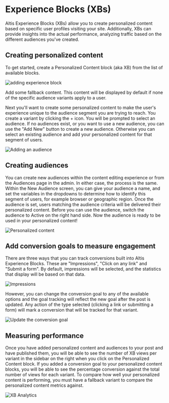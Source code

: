 # Experience Blocks (XBs)

Altis Experience Blocks (XBs) allow you to create personalized content based on specific user profiles visiting your site. Additionally, XBs can provide insights into the actual performance, analyzing traffic based on the different audiences you've created.

## Creating personalized content

To get started, create a Personalized Content block (aka XB) from the list of available blocks.

![adding experience block](../assets/create-xb.gif)

Add some fallback content. This content will be displayed by default if none of the specific audience variants apply to a user.

Next you'll want to create some personalized content to make the user's experience unique to the audience segment you are trying to reach. You create a variant by clicking the + icon. You will be prompted to select an audience. If no audiences exist, or you want to use a new audience, you can use the "Add New" button to create a new audience. Otherwise you can select an existing audience and add your personalized content for that segment of users.

![Adding an audience](../assets/create-audience-xb.gif)

## Creating audiences

You can create new audiences within the content editing experience or from the Audiences page in the admin. In either case, the process is the same. Within the New Audience screen, you can give your audience a name, and set the variables in the dropdowns to determine how to identify this segment of users, for example browser or geographic region. Once the audience is set, users matching the audience criteria will be delivered their personalized content. Before you can use the audience, switch the audience to Active on the right hand side. Now the audience is ready to be used in your personalized content!

![Personalized content](../assets/personalized-content.gif)


## Add conversion goals to measure engagement

There are three ways that you can track conversions built into Altis Experience Blocks. These are "Impressions", "Click on any link" and "Submit a form". By default, impressions will be selected, and the statistics that display will be based on that data.

![Impressions](../assets/conversions-impressions.png)

However, you can change the conversion goal to any of the available options and the goal tracking will reflect the new goal after the post is updated. Any action of the type selected (clicking a link or submitting a form) will mark a conversion that will be tracked for that variant.

![Update the conversion goal](../assets/set-cta-goal.gif)

## Measuring performance

Once you have added personalized content and audiences to your post and have published them, you will be able to see the number of XB views per variant in the sidebar on the right when you click on the Personalized Content block. If you added a conversion goal to your personalized content blocks, you will be able to see the percentage conversion against the total number of views for each variant. To compare how well your personalized content is performing, you must have a fallback variant to compare the personalized content metrics against.

![XB Analytics](../assets/xb-analytics.png)
